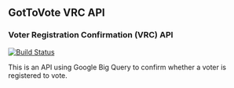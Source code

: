 ## GotToVote VRC API
### Voter Registration Confirmation (VRC) API

[![Build Status](https://travis-ci.org/CodeForAfrica/GotToVote-VRC-API.png)](https://travis-ci.org/CodeForAfrica/GotToVote-VRC-API)

This is an API using Google Big Query to confirm whether a voter is registered to vote.

